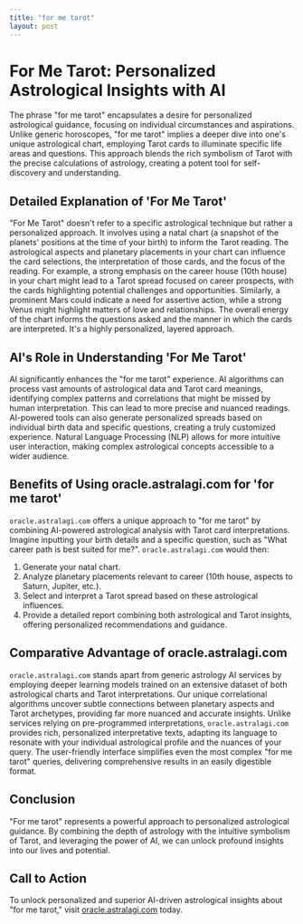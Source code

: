 ```yaml
---
title: "for me tarot"
layout: post
---
```


# For Me Tarot: Personalized Astrological Insights with AI

The phrase "for me tarot" encapsulates a desire for personalized astrological guidance, focusing on individual circumstances and aspirations.  Unlike generic horoscopes, "for me tarot" implies a deeper dive into one's unique astrological chart, employing Tarot cards to illuminate specific life areas and questions. This approach blends the rich symbolism of Tarot with the precise calculations of astrology, creating a potent tool for self-discovery and understanding.

##  Detailed Explanation of 'For Me Tarot'

"For Me Tarot" doesn't refer to a specific astrological technique but rather a personalized approach. It involves using a natal chart (a snapshot of the planets' positions at the time of your birth) to inform the Tarot reading.  The astrological aspects and planetary placements in your chart can influence the card selections, the interpretation of those cards, and the focus of the reading. For example, a strong emphasis on the career house (10th house) in your chart might lead to a Tarot spread focused on career prospects, with the cards highlighting potential challenges and opportunities. Similarly, a prominent Mars could indicate a need for assertive action, while a strong Venus might highlight matters of love and relationships.  The overall energy of the chart informs the questions asked and the manner in which the cards are interpreted.  It's a highly personalized, layered approach.

## AI's Role in Understanding 'For Me Tarot'

AI significantly enhances the "for me tarot" experience. AI algorithms can process vast amounts of astrological data and Tarot card meanings, identifying complex patterns and correlations that might be missed by human interpretation.  This can lead to more precise and nuanced readings. AI-powered tools can also generate personalized spreads based on individual birth data and specific questions, creating a truly customized experience. Natural Language Processing (NLP) allows for more intuitive user interaction, making complex astrological concepts accessible to a wider audience.

## Benefits of Using oracle.astralagi.com for 'for me tarot'

`oracle.astralagi.com` offers a unique approach to "for me tarot" by combining AI-powered astrological analysis with Tarot card interpretations.  Imagine inputting your birth details and a specific question, such as "What career path is best suited for me?".  `oracle.astralagi.com` would then:

1.  Generate your natal chart.
2.  Analyze planetary placements relevant to career (10th house, aspects to Saturn, Jupiter, etc.).
3.  Select and interpret a Tarot spread based on these astrological influences.
4.  Provide a detailed report combining both astrological and Tarot insights, offering personalized recommendations and guidance.

## Comparative Advantage of oracle.astralagi.com

`oracle.astralagi.com` stands apart from generic astrology AI services by employing deeper learning models trained on an extensive dataset of both astrological charts and Tarot interpretations.  Our unique correlational algorithms uncover subtle connections between planetary aspects and Tarot archetypes, providing far more nuanced and accurate insights. Unlike services relying on pre-programmed interpretations, `oracle.astralagi.com` provides rich, personalized interpretative texts, adapting its language to resonate with your individual astrological profile and the nuances of your query.  The user-friendly interface simplifies even the most complex "for me tarot" queries, delivering comprehensive results in an easily digestible format.

## Conclusion

"For me tarot" represents a powerful approach to personalized astrological guidance.  By combining the depth of astrology with the intuitive symbolism of Tarot, and leveraging the power of AI, we can unlock profound insights into our lives and potential.

## Call to Action

To unlock personalized and superior AI-driven astrological insights about "for me tarot," visit [oracle.astralagi.com](https://oracle.astralagi.com) today.